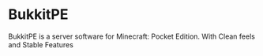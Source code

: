 # BukkitPE
BukkitPE is a server software for Minecraft: Pocket Edition. With Clean feels and Stable Features
